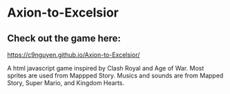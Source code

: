 # Axion-to-Excelsior

## Check out the game here: 
https://c9nguyen.github.io/Axion-to-Excelsior/

A html javascript game inspired by Clash Royal and Age of War. 
Most sprites are used from Mappped Story.
Musics and sounds are from Mapped Story, Super Mario, and Kingdom Hearts.

